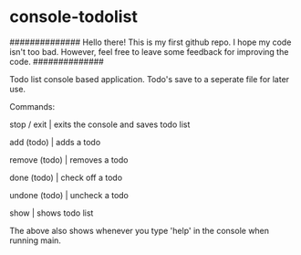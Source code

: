 # console-todolist
##############
Hello there! This is my first github repo. I hope my code isn't too bad. However, feel free to leave some feedback for improving the code.
##############

Todo list console based application. Todo's save to a seperate file for later use.

Commands:

stop / exit     | exits the console and saves todo list

add (todo)      | adds a todo

remove (todo)   | removes a todo

done (todo)     | check off a todo

undone (todo)   | uncheck a todo

show            | shows todo list



The above also shows whenever you type 'help' in the console when running main.
